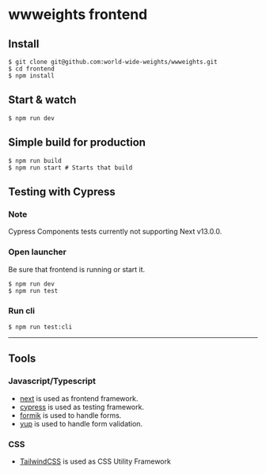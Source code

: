 # wwweights frontend

## Install

    $ git clone git@github.com:world-wide-weights/wwweights.git
    $ cd frontend
    $ npm install

## Start & watch

    $ npm run dev

## Simple build for production

    $ npm run build
    $ npm run start # Starts that build

## Testing with Cypress
### Note
Cypress Components tests currently not supporting Next v13.0.0.

### Open launcher
Be sure that frontend is running or start it.

    $ npm run dev
    $ npm run test

### Run cli

    $ npm run test:cli
---

## Tools

### Javascript/Typescript

- [next](https://nextjs.org/) is used as frontend framework.
- [cypress](https://www.cypress.io/) is used as testing framework.
- [formik](https://formik.org/) is used to handle forms.
- [yup](https://www.npmjs.com/package/yup) is used to handle form validation.

### CSS
- [TailwindCSS](https://tailwindcss.com/) is used as CSS Utility Framework